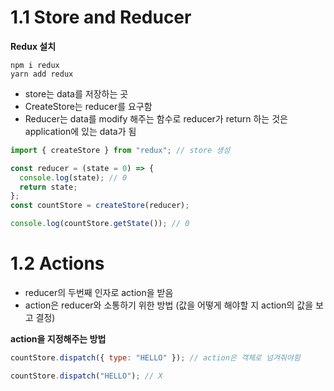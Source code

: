 # 1.1 Store and Reducer

**Redux 설치**

```
npm i redux
yarn add redux
```

- store는 data를 저장하는 곳
- CreateStore는 reducer를 요구함
- Reducer는 data를 modify 해주는 함수로 reducer가 return 하는 것은 application에 있는 data가 됨

```js
import { createStore } from "redux"; // store 생성

const reducer = (state = 0) => {
  console.log(state); // 0
  return state;
};
const countStore = createStore(reducer);

console.log(countStore.getState()); // 0
```

# 1.2 Actions

- reducer의 두번째 인자로 action을 받음
- action은 reducer와 소통하기 위한 방법 (값을 어떻게 해야할 지 action의 값을 보고 결정)

**action을 지정해주는 방법**

```js
countStore.dispatch({ type: "HELLO" }); // action은 객체로 넘겨줘야힘

countStore.dispatch("HELLO"); // X
```
